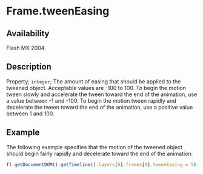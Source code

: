 # Frame.tweenEasing

## Availability

Flash MX 2004.

## Description

Property; `integer`; The amount of easing that should be applied to the tweened object. Acceptable values are -100 to 100. To begin the motion tween slowly and accelerate the tween toward the end of the animation, use a value between -1 and -100. To begin the motion tween rapidly and decelerate the tween toward the end of the animation, use a positive value between 1 and 100.

## Example

The following example specifies that the motion of the tweened object should begin fairly rapidly and decelerate toward the end of the animation:

```javascript
fl.getDocumentDOM().getTimeline().layers[0].frames[0].tweenEasing = 50;
```
